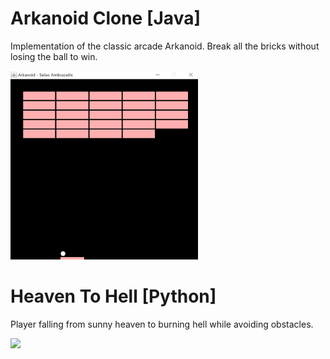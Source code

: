 # Arkanoid Clone [Java]
Implementation of the classic arcade Arkanoid. Break all the bricks without losing the ball to win.

<img src="Java/Arkanoid/Arkanoid.gif" width="300"/>

# Heaven To Hell [Python]
Player falling from sunny heaven to burning hell while avoiding obstacles.

<img src="Python/HeavenToHell.gif" width="300"/>


